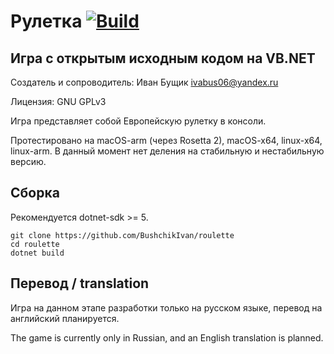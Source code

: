 # Рулетка [![Build](https://github.com/BushchikIvan/roulette/actions/workflows/dotnet.yml/badge.svg)](https://github.com/BushchikIvan/roulette/actions/workflows/dotnet.yml)

## Игра с открытым исходным кодом на VB.NET

Создатель и сопроводитель: Иван Бущик <ivabus06@yandex.ru>

Лицензия: GNU GPLv3

Игра представляет собой Европейскую рулетку в консоли.

Протестировано на macOS-arm (через Rosetta 2), macOS-x64, linux-x64, linux-arm.
В данный момент нет деления на стабильную и нестабильную версию.

## Сборка

Рекомендуется dotnet-sdk >= 5.

    git clone https://github.com/BushchikIvan/roulette
    cd roulette
    dotnet build

## Перевод / translation

Игра на данном этапе разработки только на русском языке, перевод на английский планируется.

The game is currently only in Russian, and an English translation is planned.
